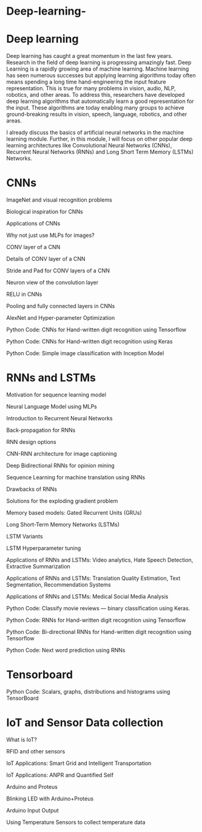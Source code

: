 # Deep-learning-


# Deep learning

Deep learning has caught a great momentum in the last few years. Research in the field of deep learning is progressing amazingly fast. Deep Learning is a rapidly growing area of machine learning. Machine learning has seen numerous successes but applying learning algorithms today often means spending a long time hand-engineering the input feature representation. This is true for many problems in vision, audio, NLP, robotics, and other areas. To address this, researchers have developed deep learning algorithms that automatically learn a good representation for the input. These algorithms are today enabling many groups to achieve ground-breaking results in vision, speech, language, robotics, and other areas.

I already discuss the basics of artificial neural networks in the machine learning module. Further, in this module, I will focus on other popular deep learning architectures like Convolutional Neural Networks (CNNs), Recurrent Neural Networks (RNNs) and Long Short Term Memory (LSTMs) Networks.


# CNNs

ImageNet and visual recognition problems

Biological inspiration for CNNs

Applications of CNNs

Why not just use MLPs for images?

CONV layer of a CNN

Details of CONV layer of a CNN

Stride and Pad for CONV layers of a CNN

Neuron view of the convolution layer

RELU in CNNs

Pooling and fully connected layers in CNNs

AlexNet and Hyper-parameter Optimization

Python Code: CNNs for Hand-written digit recognition using Tensorflow

Python Code: CNNs for Hand-written digit recognition using Keras

Python Code: Simple image classification with Inception Model


# RNNs and LSTMs

Motivation for sequence learning model

Neural Language Model using MLPs

Introduction to Recurrent Neural Networks

Back-propagation for RNNs

RNN design options

CNN-RNN architecture for image captioning

Deep Bidirectional RNNs for opinion mining

Sequence Learning for machine translation using RNNs

Drawbacks of RNNs

Solutions for the exploding gradient problem

Memory based models: Gated Recurrent Units (GRUs)

Long Short-Term Memory Networks (LSTMs)

LSTM Variants

LSTM Hyperparameter tuning

Applications of RNNs and LSTMs: Video analytics, Hate Speech Detection, Extractive Summarization

Applications of RNNs and LSTMs: Translation Quality Estimation, Text Segmentation, Recommendation Systems

Applications of RNNs and LSTMs: Medical Social Media Analysis

Python Code: Classify movie reviews — binary classification using Keras.

Python Code: RNNs for Hand-written digit recognition using Tensorflow

Python Code: Bi-directional RNNs for Hand-written digit recognition using Tensorflow

Python Code: Next word prediction using RNNs


# Tensorboard

Python Code: Scalars, graphs, distributions and histograms using TensorBoard


# IoT and Sensor Data collection

What is IoT?

RFID and other sensors

IoT Applications: Smart Grid and Intelligent Transportation

IoT Applications: ANPR and Quantified Self

Arduino and Proteus

Blinking LED with Arduino+Proteus

Arduino Input Output

Using Temperature Sensors to collect temperature data
